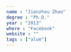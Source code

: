 ```yaml
---
name : "Jianzhou Zhao"
degree : "Ph.D."
year : "2013"
where : "Facebook"
website : ""
tags : ["alum"]
---
```

